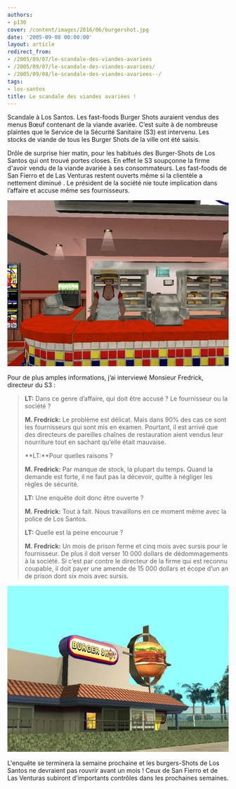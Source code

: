 ```yaml
---
authors:
- p130
cover: /content/images/2016/06/burgershot.jpg
date: '2005-09-08 00:00:00'
layout: article
redirect_from:
- /2005/09/07/le-scandale-des-viandes-avariees
- /2005/09/07/le-scandale-des-viandes-avariees/
- /2005/09/08/le-scandale-des-viandes-avariees--/
tags:
- los-santos
title: Le scandale des viandes avariées !
---
```



Scandale à Los Santos. Les fast-foods Burger Shots auraient vendus des menus Bœuf contenant de la viande avariée. C’est suite à de nombreuse plaintes que le Service de la Sécurité Sanitaire (S3) est intervenu. Les stocks de viande de tous les Burger Shots de la ville ont été saisis.

Drôle de surprise hier matin, pour les habitués des Burger-Shots de Los Santos qui ont trouvé portes closes. En effet le S3 soupçonne la firme d'avoir vendu de la viande avariée à ses consommateurs. Les fast-foods de San Fierro et de Las Venturas restent ouverts même si la clientèle a nettement diminué . Le président de la société nie toute implication dans l’affaire et accuse même ses fournisseurs.

![](/content/images/2005/01/BSvendeuse.jpg)

Pour de plus amples informations, j’ai interviewé Monsieur Fredrick, directeur du S3 :

> **LT:** Dans ce genre d’affaire, qui doit être accusé ? Le fournisseur ou la société ?
> 
> **M. Fredrick:** Le problème est délicat. Mais dans 90% des cas ce sont les fournisseurs qui sont mis en examen. Pourtant, il est arrivé que des directeurs de pareilles chaînes de restauration aient vendus leur nourriture tout en sachant qu’elle était mauvaise.
> 
> \*\*LT:\*\*Pour quelles raisons ?
> 
> **M. Fredrick:** Par manque de stock, la plupart du temps. Quand la demande est forte, il ne faut pas la décevoir, quitte à négliger les règles de sécurité.
> 
> **LT:** Une enquête doit donc être ouverte ?
> 
> **M. Fredrick:** Tout à fait. Nous travaillons en ce moment même avec la police de Los Santos.
> 
> **LT:** Quelle est la peine encourue ?
> 
> **M. Fredrick:** Un mois de prison ferme et cinq mois avec sursis pour le fournisseur. De plus il doit verser 10 000 dollars de dédommagements à la société. Si c’est par contre le directeur de la firme qui est reconnu coupable, il doit payer une amende de 15 000 dollars et écope d’un an de prison dont six mois avec sursis.

![](/content/images/2005/01/burgershot%202.jpg)

L'enquête se terminera la semaine prochaine et les burgers-Shots de Los Santos ne devraient pas rouvrir avant un mois ! Ceux de San Fierro et de Las Venturas subiront d'importants contrôles dans les prochaines semaines.